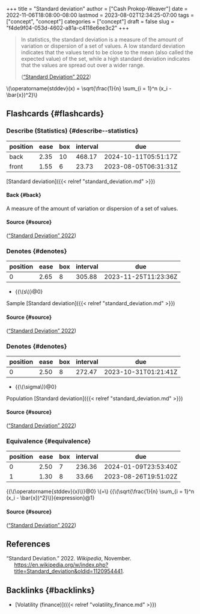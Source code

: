+++
title = "Standard deviation"
author = ["Cash Prokop-Weaver"]
date = 2022-11-06T18:08:00-08:00
lastmod = 2023-08-02T12:34:25-07:00
tags = ["concept", "concept"]
categories = ["concept"]
draft = false
slug = "f4de9f04-053d-4602-a81a-c4118e6ee3c2"
+++

> In statistics, the standard deviation is a measure of the amount of variation or dispersion of a set of values. A low standard deviation indicates that the values tend to be close to the mean (also called the expected value) of the set, while a high standard deviation indicates that the values are spread out over a wider range.
>
> (<a href="#citeproc_bib_item_1">“Standard Deviation” 2022</a>)

\\(\operatorname{stddev}(x) = \sqrt{\frac{1}{n} \sum\_{i = 1}^n (x\_i - \bar{x})^2}\\)


## Flashcards {#flashcards}


### Describe (Statistics) {#describe--statistics}

| position | ease | box | interval | due                  |
|----------|------|-----|----------|----------------------|
| back     | 2.35 | 10  | 468.17   | 2024-10-11T05:51:17Z |
| front    | 1.55 | 6   | 23.73    | 2023-08-05T06:31:31Z |

[Standard deviation]({{< relref "standard_deviation.md" >}})


#### Back {#back}

A measure of the amount of variation or dispersion of a set of values.


#### Source {#source}

(<a href="#citeproc_bib_item_1">“Standard Deviation” 2022</a>)


### Denotes {#denotes}

| position | ease | box | interval | due                  |
|----------|------|-----|----------|----------------------|
| 0        | 2.65 | 8   | 305.88   | 2023-11-25T11:23:36Z |

-   {{\\(s\\)}@0}

Sample [Standard deviation]({{< relref "standard_deviation.md" >}})


#### Source {#source}

(<a href="#citeproc_bib_item_1">“Standard Deviation” 2022</a>)


### Denotes {#denotes}

| position | ease | box | interval | due                  |
|----------|------|-----|----------|----------------------|
| 0        | 2.50 | 8   | 272.47   | 2023-10-31T01:21:41Z |

-   {{\\(\sigma\\)}@0}

Population [Standard deviation]({{< relref "standard_deviation.md" >}})


#### Source {#source}

(<a href="#citeproc_bib_item_1">“Standard Deviation” 2022</a>)


### Equivalence {#equivalence}

| position | ease | box | interval | due                  |
|----------|------|-----|----------|----------------------|
| 0        | 2.50 | 7   | 236.36   | 2024-01-09T23:53:40Z |
| 1        | 1.30 | 8   | 33.66    | 2023-08-26T19:51:02Z |

{{\\(\operatorname{stddev}(x)\\)}@0} \\(=\\) {{\\(\sqrt{\frac{1}{n} \sum\_{i = 1}^n (x\_i - \bar{x})^2}\\)}{expression}@1}


#### Source {#source}

(<a href="#citeproc_bib_item_1">“Standard Deviation” 2022</a>)

## References

<style>.csl-entry{text-indent: -1.5em; margin-left: 1.5em;}</style><div class="csl-bib-body">
  <div class="csl-entry"><a id="citeproc_bib_item_1"></a>“Standard Deviation.” 2022. <i>Wikipedia</i>, November. <a href="https://en.wikipedia.org/w/index.php?title=Standard_deviation&oldid=1120954441">https://en.wikipedia.org/w/index.php?title=Standard_deviation&#38;oldid=1120954441</a>.</div>
</div>


## Backlinks {#backlinks}

-   [Volatility (finance)]({{< relref "volatility_finance.md" >}})
